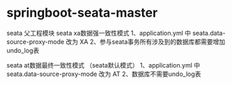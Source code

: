 # springboot-seata-master
seata 父工程模块
seata xa数据强一致性模式
  1、application.yml 中 seata.data-source-proxy-mode 改为 XA
  2、参与seata事务所有涉及到的数据库都需要增加 undo_log表

seata at数据最终一致性模式 （seata默认模式）
  1、application.yml 中 seata.data-source-proxy-mode 改为 AT
  2、数据库不需要undo_log表
